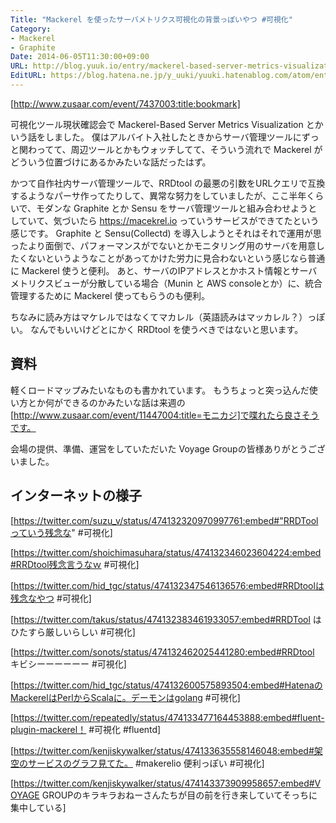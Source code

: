 ```yaml
---
Title: "Mackerel を使ったサーバメトリクス可視化の背景っぽいやつ #可視化"
Category:
- Mackerel
- Graphite
Date: 2014-06-05T11:30:00+09:00
URL: http://blog.yuuk.io/entry/mackerel-based-server-metrics-visualization
EditURL: https://blog.hatena.ne.jp/y_uuki/yuuki.hatenablog.com/atom/entry/12921228815725533981
---
```


[http://www.zusaar.com/event/7437003:title:bookmark]

可視化ツール現状確認会で Mackerel-Based Server Metrics Visualization とかいう話をしました。
僕はアルバイト入社したときからサーバ管理ツールにずっと関わってて、周辺ツールとかもウォッチしてて、そういう流れで Mackerel がどういう位置づけにあるかみたいな話だったはず。

かつて自作社内サーバ管理ツールで、RRDtool の最悪の引数をURLクエリで互換するようなパーサ作ってたりして、異常な努力をしていましたが、ここ半年くらいで、モダンな Graphite とか Sensu をサーバ管理ツールと組み合わせようとしていて、気づいたら https://macekrel.io っていうサービスができてたという感じです。
Graphite と Sensu(Collectd) を導入しようとそれはそれで運用が思ったより面倒で、パフォーマンスがでないとかモニタリング用のサーバを用意したくないというようなことがあってかけた労力に見合わないという感じなら普通に Mackerel 使うと便利。
あと、サーバのIPアドレスとかホスト情報とサーバメトリクスビューが分散している場合（Munin と AWS consoleとか）に、統合管理するために Mackerel 使ってもらうのも便利。

ちなみに読み方はマケレルではなくてマカレル（英語読みはマッカレル？）っぽい。
なんでもいいけどとにかく RRDtool を使うべきではないと思います。

## 資料

軽くロードマップみたいなものも書かれています。
もうちょっと突っ込んだ使い方とか何ができるのかみたいな話は来週の[http://www.zusaar.com/event/11447004:title=モニカジ]で喋れたら良さそうです。

<div  style="width: 80%;">
<script async class="speakerdeck-embed" data-id="82b30a90ce3501316bf71e853270e897" data-ratio="1.33333333333333" src="//speakerdeck.com/assets/embed.js"></script>
</div>

会場の提供、準備、運営をしていただいた Voyage Groupの皆様ありがとうございました。

## インターネットの様子

[https://twitter.com/suzu_v/status/474132320970997761:embed#"RRDToolっていう残念な" #可視化]

[https://twitter.com/shoichimasuhara/status/474132346023604224:embed#RRDtool残念言うなｗ #可視化]

[https://twitter.com/hid_tgc/status/474132347546136576:embed#RRDtoolは残念なやつ #可視化]

[https://twitter.com/takus/status/474132383461933057:embed#RRDTool はひたすら厳しいらしい #可視化]

[https://twitter.com/sonots/status/474132462025441280:embed#RRDtool キビシーーーーーー #可視化]

[https://twitter.com/hid_tgc/status/474132600575893504:embed#HatenaのMackerelはPerlからScalaに。デーモンはgolang #可視化]

[https://twitter.com/repeatedly/status/474133477164453888:embed#fluent-plugin-mackerel！ #可視化 #fluentd]

[https://twitter.com/kenjiskywalker/status/474133635558146048:embed#架空のサービスのグラフ見てた。 #makerelio 便利っぽい #可視化]

[https://twitter.com/kenjiskywalker/status/474143373909958657:embed#VOYAGE GROUPのキラキラおねーさんたちが目の前を行き来していてそっちに集中している]
